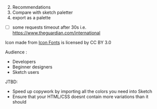 2. Recommendations
3. Compare with sketch paletter
4. export as a palette


- [ ] some requests timeout after 30s i.e. https://www.theguardian.com/international

<div>Icon made from <a href="http://www.onlinewebfonts.com/icon">Icon Fonts</a> is licensed by CC BY 3.0</div>


Audience : 
- Developers
- Beginner designers
- Sketch users 

JTBD: 
- Speed up copywork by importing all the colors you need into Sketch 
- Ensure that your HTML/CSS doesnt contain more variations than it should

